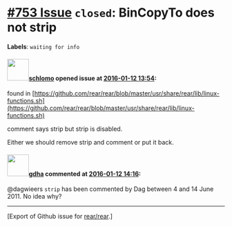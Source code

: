 [\#753 Issue](https://github.com/rear/rear/issues/753) `closed`: BinCopyTo does not strip
=========================================================================================

**Labels**: `waiting for info`

#### <img src="https://avatars.githubusercontent.com/u/101384?v=4" width="50">[schlomo](https://github.com/schlomo) opened issue at [2016-01-12 13:54](https://github.com/rear/rear/issues/753):

found in
[https://github.com/rear/rear/blob/master/usr/share/rear/lib/linux-functions.sh](https://github.com/rear/rear/blob/master/usr/share/rear/lib/linux-functions.sh)

comment says strip but strip is disabled.

Either we should remove strip and comment or put it back.

#### <img src="https://avatars.githubusercontent.com/u/888633?u=cdaeb31efcc0048d3619651aa18dd4b76e636b21&v=4" width="50">[gdha](https://github.com/gdha) commented at [2016-01-12 14:16](https://github.com/rear/rear/issues/753#issuecomment-170923947):

@dagwieers `strip` has been commented by Dag between 4 and 14 June 2011.
No idea why?

------------------------------------------------------------------------

\[Export of Github issue for
[rear/rear](https://github.com/rear/rear).\]
